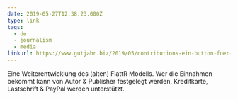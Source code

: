 ```yaml
---
date: 2019-05-27T12:38:23.000Z
type: link
tags:
  - de
  - journalism
  - media
linkurl: https://www.gutjahr.biz/2019/05/contributions-ein-button-fuer-journalismus/
---
```

Eine Weiterentwicklung des (alten) FlattR Modells. Wer die Einnahmen bekommt kann von Autor & Publisher festgelegt werden, Kreditkarte, Lastschrift & PayPal werden unterstützt.
